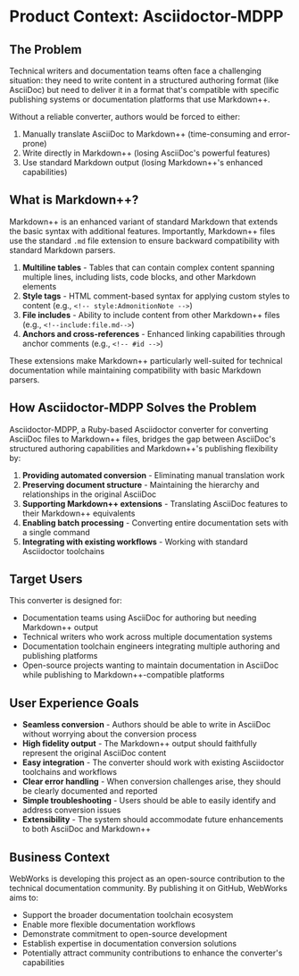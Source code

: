 # Product Context: Asciidoctor-MDPP

## The Problem
Technical writers and documentation teams often face a challenging situation: they need to write content in a structured authoring format (like AsciiDoc) but need to deliver it in a format that's compatible with specific publishing systems or documentation platforms that use Markdown++.

Without a reliable converter, authors would be forced to either:
1. Manually translate AsciiDoc to Markdown++ (time-consuming and error-prone)
2. Write directly in Markdown++ (losing AsciiDoc's powerful features)
3. Use standard Markdown output (losing Markdown++'s enhanced capabilities)

## What is Markdown++?
Markdown++ is an enhanced variant of standard Markdown that extends the basic syntax with additional features. Importantly, Markdown++ files use the standard `.md` file extension to ensure backward compatibility with standard Markdown parsers.

1. **Multiline tables** - Tables that can contain complex content spanning multiple lines, including lists, code blocks, and other Markdown elements
2. **Style tags** - HTML comment-based syntax for applying custom styles to content (e.g., `<!-- style:AdmonitionNote -->`)
3. **File includes** - Ability to include content from other Markdown++ files (e.g., `<!--include:file.md-->`)
4. **Anchors and cross-references** - Enhanced linking capabilities through anchor comments (e.g., `<!-- #id -->`)

These extensions make Markdown++ particularly well-suited for technical documentation while maintaining compatibility with basic Markdown parsers.

## How Asciidoctor-MDPP Solves the Problem
Asciidoctor-MDPP, a Ruby-based Asciidoctor converter for converting AsciiDoc files to Markdown++ files, bridges the gap between AsciiDoc's structured authoring capabilities and Markdown++'s publishing flexibility by:

1. **Providing automated conversion** - Eliminating manual translation work
2. **Preserving document structure** - Maintaining the hierarchy and relationships in the original AsciiDoc
3. **Supporting Markdown++ extensions** - Translating AsciiDoc features to their Markdown++ equivalents
4. **Enabling batch processing** - Converting entire documentation sets with a single command
5. **Integrating with existing workflows** - Working with standard Asciidoctor toolchains

## Target Users
This converter is designed for:
- Documentation teams using AsciiDoc for authoring but needing Markdown++ output
- Technical writers who work across multiple documentation systems
- Documentation toolchain engineers integrating multiple authoring and publishing platforms
- Open-source projects wanting to maintain documentation in AsciiDoc while publishing to Markdown++-compatible platforms

## User Experience Goals
- **Seamless conversion** - Authors should be able to write in AsciiDoc without worrying about the conversion process
- **High fidelity output** - The Markdown++ output should faithfully represent the original AsciiDoc content
- **Easy integration** - The converter should work with existing Asciidoctor toolchains and workflows
- **Clear error handling** - When conversion challenges arise, they should be clearly documented and reported
- **Simple troubleshooting** - Users should be able to easily identify and address conversion issues
- **Extensibility** - The system should accommodate future enhancements to both AsciiDoc and Markdown++

## Business Context
WebWorks is developing this project as an open-source contribution to the technical documentation community. By publishing it on GitHub, WebWorks aims to:
- Support the broader documentation toolchain ecosystem
- Enable more flexible documentation workflows
- Demonstrate commitment to open-source development
- Establish expertise in documentation conversion solutions
- Potentially attract community contributions to enhance the converter's capabilities
